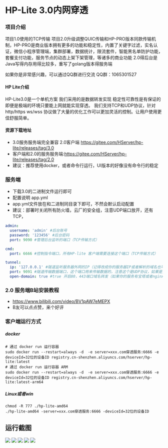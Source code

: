 # HP-Lite 3.0内网穿透


### 项目介绍
项目1.0使用的TCP传输 项目2.0升级调整QUIC传输和HP-PRO版本同款传输机制，HP-PRO是商业版本拥有更多的功能和稳定性，内置了关键字过滤，实名认证，微信小程序管理端，集群部署，数据统计，限流套件，智能黑名单防护功能，套餐支付功能，服务节点的动态上架下架管理，等诸多的商业功能
2.0得后台是Java写得内存用得比较多，重写了golang版本得服务端

如果你是非常感兴趣，可以通过QQ群进行交流
QQ群：1065301527

#### HP Lite介绍
HP-Lite3.0是一个单机方案
我们采用的是数据转发实现 稳定性可靠性是有保证的即便是极端的环境只要能上网就能实现穿透。
我们支持TCP和UDP协议，针对 http/https ws/wss 协议做了大量的优化工作可以更加灵活的控制。让用户使用更佳舒服简单。

#### 资源下载地址
- 3.0服务服务端完全兼容 2.0客户端 https://gitee.com/HServer/hp-lite/releases/tag/3.0 
- 客户端和2.0的服务服务端:https://gitee.com/HServer/hp-lite/releases/tag/2.0
- 建议：推荐使用docker，或者命令行运行，UI版本的好像没有命令行的稳定

### 服务端
- 下载3.0的二进制文件运行即可
- 配置说明 app.yml
- app.yml文件放在和二进制同目录下即可，不然会默认启动配置
- 建议：部署时关闭所有防火墙，云厂的安全组，注意UDP端口放开，还有TCP，
```yaml
admin:
  username: 'admin' #后台账号
  password: '123456' #后台密码
  port: 9090 #管理后台监听的端口（TCP传输方式）

cmd:
  port: 6666 #控制指令端口，所有HP-lite 客户端需要连接这个端口（TCP传输方式）

tunnel:
  ip: '127.0.0.1' #隧道监听服务器外网的IP（记得改成你的服务器IP或者解析的域名也可以）
  port: 9091 #隧道传输数据端口，这个端口用来传输数据的，注意这个是UDP协议，如果是安全组设置记得UDP的放开
  open-domain: true #true 开启80，443端口域名转发（如果你的服务有宝塔或者nginx等，端口多半是被用了），false 关闭

```


### 2.0 服务端B站安装教程
- https://www.bilibili.com/video/BV1pAW7eMEPX
- B友可以点点赞，来个好评

### 客户端运行方式
##### docker
```shell
# 通过 docker run 运行容器
sudo docker run --restart=always -d  -e server=xxx.com穿透服务:6666 -e deviceId=32位的设备ID registry.cn-shenzhen.aliyuncs.com/hserver/hp-lite:latest
# 通过 docker run 运行容器 ARM
sudo docker run --restart=always -d  -e server=xxx.com穿透服务:6666 -e deviceId=32位的设备ID registry.cn-shenzhen.aliyuncs.com/hserver/hp-lite:latest-arm64
```
##### Linux或者win
```shell
chmod -R 777 ./hp-lite-amd64
./hp-lite-amd64 -server=xxx.com穿透服务:6666 -deviceId=32位的设备ID 
```


## 运行截图
<img src="https://gitee.com/HServer/hp-lite/raw/main/doc/img/img.png"  />
<img src="https://gitee.com/HServer/hp-lite/raw/main/doc/img/img_1.png"  />
<img src="https://gitee.com/HServer/hp-lite/raw/main/doc/img/img_2.png"  />
<img src="https://gitee.com/HServer/hp-lite/raw/main/doc/img/img_3.png"  />
<img src="https://gitee.com/HServer/hp-lite/raw/main/doc/img/img_4.png"  />

